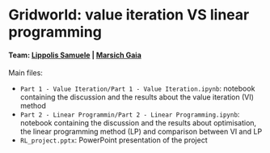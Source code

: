 # Gridworld: value iteration VS linear programming

#### Team: [Lippolis Samuele](https://github.com/SamueleLippolis) | [Marsich Gaia](https://github.com/gmarsich)
Main files:
- `Part 1 - Value Iteration/Part 1 - Value Iteration.ipynb`: notebook containing the discussion and the results about the value iteration (VI) method
- `Part 2 - Linear Programmin/Part 2 - Linear Programming.ipynb`: notebook containing the discussion and the results about optimisation, the linear programming method (LP) and comparison between VI and LP
- `RL_project.pptx`: PowerPoint presentation of the project
